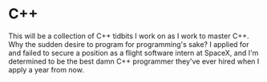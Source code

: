 # C++

This will be a collection of C++ tidbits I work on as I work to master C++. Why
the sudden desire to program for programming's sake? I applied for and failed
to secure a position as a flight software intern at SpaceX, and I'm determined
to be the best damn C++ programmer they've ever hired when I apply a year from
now.

